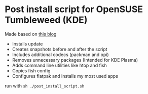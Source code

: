 # Post install script for OpenSUSE Tumbleweed (KDE)

Made based on [this blog](https://www.techhut.tv/opensuse-5-things-you-must-do-after-installing/)

* Installs update
* Creates snapshots before and after the script
* Includes additional codecs (packman and opi)
* Removes unnecessary packages (Intended for KDE Plasma)
* Adds command line utilities like htop and fish
* Copies fish config
* Configures flatpak and installs my most used apps

run with ``` sh ./post_install_script.sh ```